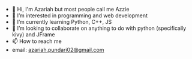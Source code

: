 - 👋 Hi, I'm Azariah but most people call me Azzie
- 👀 I’m interested in programming and web development
- 🌱 I’m currently learning Python, C++, JS
- 💞️ I’m looking to collaborate on anything to do with python (specifically kivy) and JFrame
- 📫 How to reach me 
- email: azariah.pundari02@gmail.com

<!---
azariahpundari1/azariahpundari1 is a ✨ special ✨ repository because its `README.md` (this file) appears on your GitHub profile.
You can click the Preview link to take a look at your changes.
--->
